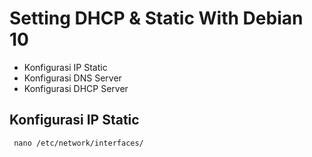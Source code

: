 # Setting DHCP & Static With Debian 10
- Konfigurasi IP Static
- Konfigurasi DNS Server
- Konfigurasi DHCP Server

## Konfigurasi IP Static
``` nano /etc/network/interfaces/```
